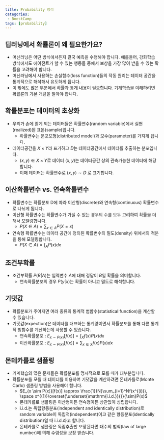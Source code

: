```yaml
---
title: Probability 정리
categories:
 - BoostCamp
tags: [probability]
---
```

## 딥러닝에서 확률론이 왜 필요한가요?
- 머신러닝은 어떤 방식에서든지 결국 예측을 수행해야 합니다. 예를들어, 강화학습 방식에서도 에이전트가 할 수 있는 행동들 중에서 보상을 가장 많이 받을 수 있는 확률을 고려해야 합니다.
- 머신러닝에서 사용하는 손실함수(loss function)들의 작동 원리는 데이터 공간을 통계적으로 해석해서 유도하게 됩니다.
- 이 밖에도 많은 부분에서 확률과 통계 내용이 필요합니다. 기계학습을 이해하려면 확률론의 기본 개념을 알아야 합니다.

## 확률분포는 데이터의 초상화
- 우리가 손에 얻게 되는 데이터들은 확률변수(random variable)에서 실현(realized)된 표본(sample)입니다.
    - 확률변수는 분포모형(distributed model)과 모수(parameter)를 가지게 됩니다.
- 데이터공간을 $X \times Y$라 표기하고 $D$는 데이터공간에서 데이터를 추출하는 분포입니다.
    - $(x,y) \in X \times Y$로 데이터 $(x,y)$는 데이터공간 상의 관측가능한 데이터에 해당합니다.
    - 이때 데이터는 확률변수로 $(x,y) \sim D$ 로 표기합니다.

## 이산확률변수 vs. 연속확률변수
- 확률변수는 확률분포 D에 따라 이산형(discrete)와 연속형(continuous) 확률변수로 나뉘게 됩니다.
- 이산형 확률변수는 확률변수가 가질 수 있는 경우의 수를 모두 고려하여 확률을 더해서 모델링합니다.
    - $P(X \in A) = \sum_{x \in A}P(X = x)$
- 연속형 확률변수는 데이터 공간에 정의된 확률변수의 밀도(density) 위에서의 적분을 통해 모델링합니다.
    - $P(X \in A) = \int_{A}P(x)dx$
    
## 조건부확률
- 조건부확률 $P(B \vert A)$는 입력변수 $A$에 대해 정답이 $B$일 확률을 의미합니다.
    - 연속확률분포의 경우 $P(y \vert x)$는 확률이 아니고 밀도로 해석합니다.
    
## 기댓값
- 확률분포가 주어지면 여러 종류의 통계적 범함수(statistical function)을 계산할 수 있습니다.
- 기댓값(expection)은 데이터를 대표하는 통계량이면서 확률분포를 통해 다른 통계적 범함수를 계산하는데 사용할 수 있습니다.
    - 연속확률분포 : $E_{x \sim P(x)}[f(x)] = \int_{X}f(x)P(x)dx$
    - 이산확률분포 : $E_{x \sim P(x)}[f(x)] = \sum_{x \in X}f(x)P(x)dx$
    
    
## 몬테카를로 샘플링
- 기계학습의 많은 문제들은 확률분포를 명시적으로 모를 때가 대부분입니다.
- 확률분포를 모를 때 데이터를 이용하여 기댓값을 계산하려면 몬테카를로(Monte Carlo) 샘플링 방법을 사용해야 합니다.
    - $E_{x \sim P(x)}[f(x)] \approx \frac{1}{N}\sum_{i=1}^Nf(x^{(i)}), \space x^{(1)}\overset{\underset{\mathrm{i.i.d.}}{}}{\sim}P(x)$
    - 몬테카를로 샘플링은 이산형이든 연속형이든 상관없이 성립합니다.
    - i.i.d.는 독립항등분포(independent and identically distribution)로 random variable이 독립적(independent)이고 같은 항등분포(identically distribution)일 때 i.i.d.라고 합니다.
    - 몬테카를로 샘플링은 독립추출만 보장된다면 대수의 법칙(law of large number)에 의해 수렴성을 보장 받습니다.